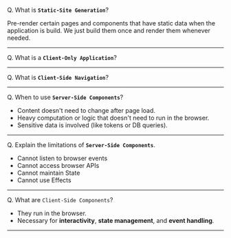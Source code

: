 
Q. What is **`Static-Site Generation`**?

Pre-render certain pages and components that have static data when the application is build. We just build them once and render them whenever needed. 

---

Q. What is a **`Client-Only Application`**?

---

Q. What is **`Client-Side Navigation`**?

---

Q. When to use **`Server-Side Components`**?

- Content doesn't need to change after page load.
- Heavy computation or logic that doesn't need to run in the browser.
- Sensitive data is involved (like tokens or DB queries).

---

Q. Explain the limitations of **`Server-Side Components`**.

- Cannot listen to browser events
- Cannot access browser APIs
- Cannot maintain State
- Cannot use Effects

---

Q. What are `Client-Side Components`?

- They run in the browser.
- Necessary for **interactivity**, **state management**, and **event handling**.

---




